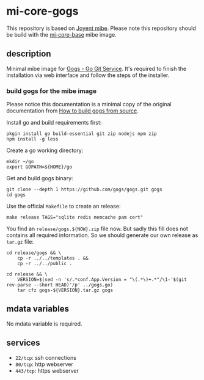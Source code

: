 # mi-core-gogs

This repository is based on [Joyent mibe](https://github.com/joyent/mibe). Please note this repository should be build with the [mi-core-base](https://github.com/skylime/mi-core-base) mibe image.

## description

Minimal mibe image for [Gogs - Go Git Service](http://gogs.io). It's required to
finish the installation via web interface and follow the steps of the
installer.

### build gogs for the mibe image

Please notice this documentation is a minimal copy of the original documentation from [How to build gogs from source](http://gogs.io/docs/installation/install_from_source).

Install go and build requirements first:

	pkgin install go build-essential git zip nodejs npm zip
	npm install -g less

Create a go working directory:

	mkdir ~/go
	export GOPATH=${HOME}/go

Get and build gogs binary:

	git clone --depth 1 https://github.com/gogs/gogs.git gogs
	cd gogs

Use the official `Makefile` to create an release:

	make release TAGS="sqlite redis memcache pam cert"

You find an `release/gogs.${NOW}.zip` file now. But sadly this fill does not
contains all required information. So we should generate our own release as
`tar.gz` file:

	cd release/gogs && \
		cp -r ../../templates . &&
		cp -r ../../public . 
	
	cd release && \
		VERSION=$(sed -n 's/.*conf.App.Version = "\(.*\)+.*"/\1-'$(git rev-parse --short HEAD)'/p' ../gogs.go)
		tar cfz gogs-${VERSION}.tar.gz gogs

## mdata variables

No mdata variable is required.

## services

- `22/tcp`: ssh connections
- `80/tcp`: http webserver
- `443/tcp`: https webserver
